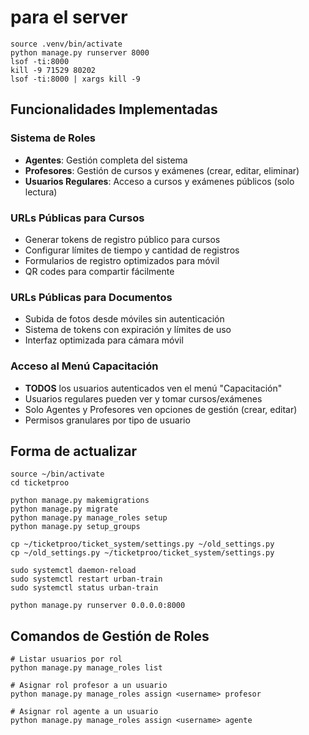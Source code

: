 # para el server
```
source .venv/bin/activate
python manage.py runserver 8000
lsof -ti:8000
kill -9 71529 80202
lsof -ti:8000 | xargs kill -9
```

## Funcionalidades Implementadas

### Sistema de Roles
- **Agentes**: Gestión completa del sistema
- **Profesores**: Gestión de cursos y exámenes (crear, editar, eliminar)
- **Usuarios Regulares**: Acceso a cursos y exámenes públicos (solo lectura)

### URLs Públicas para Cursos
- Generar tokens de registro público para cursos
- Configurar límites de tiempo y cantidad de registros
- Formularios de registro optimizados para móvil
- QR codes para compartir fácilmente

### URLs Públicas para Documentos
- Subida de fotos desde móviles sin autenticación
- Sistema de tokens con expiración y límites de uso
- Interfaz optimizada para cámara móvil

### Acceso al Menú Capacitación
- **TODOS** los usuarios autenticados ven el menú "Capacitación"
- Usuarios regulares pueden ver y tomar cursos/exámenes
- Solo Agentes y Profesores ven opciones de gestión (crear, editar)
- Permisos granulares por tipo de usuario

## Forma de actualizar
```
source ~/bin/activate
cd ticketproo

python manage.py makemigrations
python manage.py migrate
python manage.py manage_roles setup
python manage.py setup_groups

cp ~/ticketproo/ticket_system/settings.py ~/old_settings.py
cp ~/old_settings.py ~/ticketproo/ticket_system/settings.py

sudo systemctl daemon-reload
sudo systemctl restart urban-train
sudo systemctl status urban-train

python manage.py runserver 0.0.0.0:8000
```

## Comandos de Gestión de Roles
```
# Listar usuarios por rol
python manage.py manage_roles list

# Asignar rol profesor a un usuario
python manage.py manage_roles assign <username> profesor

# Asignar rol agente a un usuario
python manage.py manage_roles assign <username> agente
```
